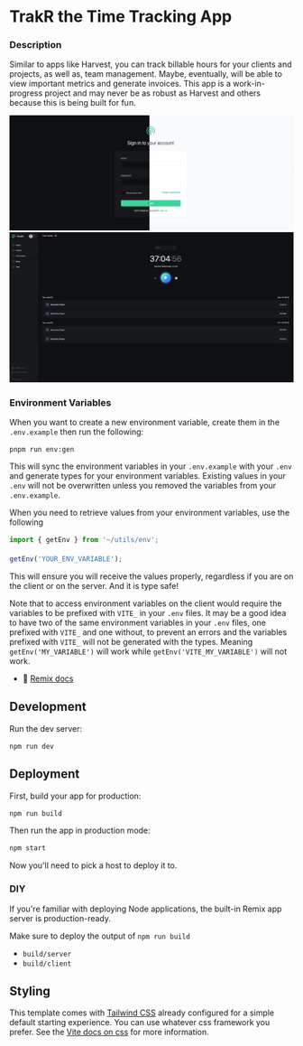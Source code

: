 # TrakR the Time Tracking App

### Description

Similar to apps like Harvest, you can track billable hours for your clients and projects, as well as, team management. Maybe, eventually, will be able to view important metrics and generate invoices. This app is a work-in-progress project and may never be as robust as Harvest and others because this is being built for fun. 

![trackr_login.png](public/images/trackr_login.png)
![trackr_time.png](public/images/trackr_time.png)

### Environment Variables

When you want to create a new environment variable, create them in the `.env.example` then run the following:

```shell
pnpm run env:gen
```

This will sync the environment variables in your `.env.example` with your `.env` and generate types for your environment variables. Existing values in your `.env` will not be overwritten unless you removed the variables from your `.env.example`.

When you need to retrieve values from your environment variables, use the following

```typescript
import { getEnv } from '~/utils/env';

getEnv('YOUR_ENV_VARIABLE');
```

This will ensure you will receive the values properly, regardless if you are on the client or on the server. And it is type safe!

Note that to access environment variables on the client would require the variables to be prefixed with `VITE_` in your `.env` files. It may be a good idea to have two of the same environment variables in your `.env` files, one prefixed with `VITE_` and one without, to prevent an errors and the variables prefixed with `VITE_` will not be generated with the types. Meaning `getEnv('MY_VARIABLE')` will work while `getEnv('VITE_MY_VARIABLE')` will not work.

- 📖 [Remix docs](https://remix.run/docs)

## Development

Run the dev server:

```shellscript
npm run dev
```

## Deployment

First, build your app for production:

```sh
npm run build
```

Then run the app in production mode:

```sh
npm start
```

Now you'll need to pick a host to deploy it to.

### DIY

If you're familiar with deploying Node applications, the built-in Remix app server is production-ready.

Make sure to deploy the output of `npm run build`

- `build/server`
- `build/client`

## Styling

This template comes with [Tailwind CSS](https://tailwindcss.com/) already configured for a simple default starting experience. You can use whatever css framework you prefer. See the [Vite docs on css](https://vitejs.dev/guide/features.html#css) for more information.

